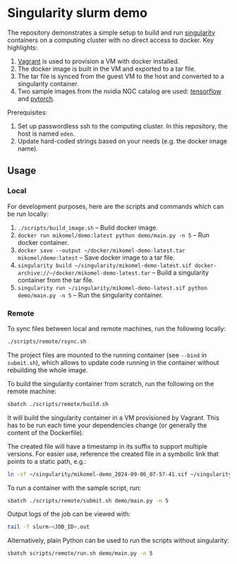 # Singularity slurm demo

The repository demonstrates a simple setup to build and run [singularity](https://sylabs.io/guides/latest/user-guide) containers on a computing cluster with no direct access to docker.
Key highlights:
1. [Vagrant](https://github.com/hashicorp/vagrant) is used to provision a VM with docker installed.
2. The docker image is built in the VM and exported to a tar file.
3. The tar file is synced from the guest VM to the host and converted to a singularity container.
4. Two sample images from the nvidia NGC catalog are used: [tensorflow](https://catalog.ngc.nvidia.com/orgs/nvidia/containers/tensorflow) and [pytorch](https://catalog.ngc.nvidia.com/orgs/nvidia/containers/pytorch).

Prerequisites:
1. Set up passwordless ssh to the computing cluster. In this repository, the host is named `eden`.
2. Update hard-coded strings based on your needs (e.g. the docker image name).

## Usage

### Local

For development purposes, here are the scripts and commands which can be run locally:
1. `./scripts/build_image.sh` – Build docker image.
2. `docker run mikomel/demo:latest python demo/main.py -n 5` – Run docker container.
3. `docker save --output ~/docker/mikomel-demo-latest.tar mikomel/demo:latest` – Save docker image to a tar file.
4. `singularity build ~/singularity/mikomel-demo-latest.sif docker-archive://~/docker/mikomel-demo-latest.tar` – Build a singularity container from the tar file.
5. `singularity run ~/singularity/mikomel-demo-latest.sif python demo/main.py -n 5` – Run the singularity container.

### Remote

To sync files between local and remote machines, run the following locally:
```bash
./scripts/remote/rsync.sh
```
The project files are mounted to the running container (see `--bind` in `submit.sh`), which allows to update code running in the container without rebuilding the whole image. 

To build the singularity container from scratch, run the following on the remote machine:
```bash
sbatch ./scripts/remote/build.sh
```
It will build the singularity container in a VM provisioned by Vagrant.
This has to be run each time your dependencies change (or generally the content of the Dockerfile).

The created file will have a timestamp in its suffix to support multiple versions.
For easier use, reference the created file in a symbolic link that points to a static path, e.g.: 
```bash
ln -sf ~/singularity/mikomel-demo_2024-09-06_07-57-41.sif ~/singularity/mikomel-demo-latest.sif
```

To run a container with the sample script, run:
```bash
sbatch ./scripts/remote/submit.sh demo/main.py -n 5
```

Output logs of the job can be viewed with:
```bash
tail -f slurm-<JOB_ID>.out
```

Alternatively, plain Python can be used to run the scripts without singularity:
```bash
sbatch scripts/remote/run.sh demo/main.py -n 5
```
